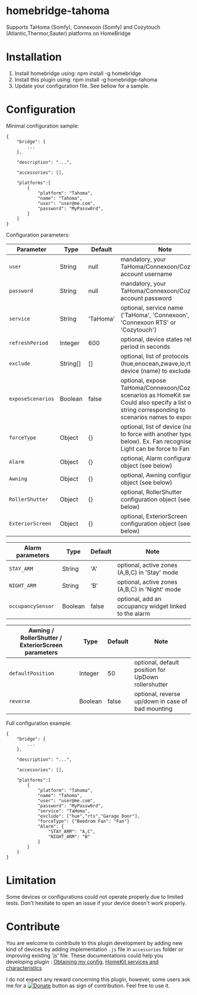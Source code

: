 # homebridge-tahoma

Supports TaHoma (Somfy), Connexoon (Somfy) and Cozytouch (Atlantic,Thermor,Sauter) platforms on HomeBridge

# Installation

1. Install homebridge using: npm install -g homebridge
2. Install this plugin using: npm install -g homebridge-tahoma
3. Update your configuration file. See bellow for a sample. 

# Configuration

Minimal configuration sample:
```
{
	"bridge": {
		...
	},

	"description": "...",

	"accessories": [],

	"platforms":[
		{
			"platform": "Tahoma",
			"name": "Tahoma",
			"user": "user@me.com",
			"password": "MyPassw0rd",
		}
	]
}
```

Configuration parameters:

| Parameter                  | Type			| Default		| Note                                                                                                                                                                  |
|----------------------------|----------|-----------|-----------------------------------------------------------------------------------------------------------------------------------------------------------------------|
| `user`               		 | String		| null			| mandatory, your TaHoma/Connexoon/Cozytouch account username                                                                                                                     |
| `password`             	 | String		| null			| mandatory, your TaHoma/Connexoon/Cozytouch account password                                                                                                                     |
| `service`              	 | String		| 'TaHoma'	| optional, service name ('TaHoma', 'Connexoon', 'Connexoon RTS' or 'Cozytouch')																																																											|
| `refreshPeriod`            | Integer	| 600				| optional, device states refresh period in seconds							 																										 																										|
| `exclude`		             | String[]	| []				| optional, list of protocols (hue,enocean,zwave,io,rts) or device (name) to exclude																																										|
| `exposeScenarios`	         | Boolean	| false			| optional, expose TaHoma/Connexoon/Cozytouch scenarios as HomeKit switches. Could also specify a list of string corresponding to scenarios names to expose												|
| `forceType`		         | Object		| {}				| optional, list of device (name) to force with another type (see below). Ex. Fan recognised as Light can be force to Fan type											|
| `Alarm`		             | Object		| {}				| optional, Alarm configuration object (see below)																											 																																|
| `Awning`		     		 | Object		| {}				| optional, Awning configuration object (see below)																											 																																|
| `RollerShutter`		     | Object		| {}				| optional, RollerShutter configuration object (see below)																											 																																|
| `ExteriorScreen`		     | Object		| {}				| optional, ExteriorScreen configuration object (see below)																											 																																|
                                                                     												     																 																																		 
| Alarm parameters           | Type			| Default		| Note                                                                                                                                                                  |
|----------------------------|----------|-----------|-----------------------------------------------------------------------------------------------------------------------------------------------------------------------|
| `STAY_ARM`               	 | String		| 'A'				| optional, active zones (A,B,C) in 'Stay' mode                                                                             																						|
| `NIGHT_ARM`             	 | String		| 'B'				| optional, active zones (A,B,C) in 'Night' mode                                                                          																							|
| `occupancySensor`        	 | Boolean		| false				| optional, add an occupancy widget linked to the alarm                                                                          																							|

| Awning / RollerShutter / ExteriorScreen parameters   | Type			| Default		| Note                                                                                                                                                                  |
|----------------------------|----------|-----------|-----------------------------------------------------------------------------------------------------------------------------------------------------------------------|
| `defaultPosition`	         | Integer	| 50			| optional, default position for UpDown rollershutter												|
| `reverse`	         		 | Boolean	| false			| optional, reverse up/down in case of bad mounting												|


Full configuration example:
```
{
	"bridge": {
		...
	},

	"description": "...",

	"accessories": [],

	"platforms":[
		{
			"platform": "Tahoma",
			"name": "Tahoma",
			"user": "user@me.com",
			"password": "MyPassw0rd",
			"service": "TaHoma",
			"exclude": ["hue","rts","Garage Door"],
			"forceType": {"Beedrom Fan": "Fan"}
			"Alarm": {
				"STAY_ARM": "A,C",
				"NIGHT_ARM": "B"
			}
		}
	]
}
```

# Limitation

Some devices or configurations could not operate properly due to limited tests. Don't hesitate to open an issue if your device doesn't work properly.

# Contribute

You are welcome to contribute to this plugin development by adding new kind of devices by adding implementation `.js` file in `accessories` folder or improving existing 'js' file.
These documentations could help you developing plugin :
[Obtaining my config](https://home.duboc.pro/tools/setup),
[HomeKit services and characteristics](https://github.com/KhaosT/HAP-NodeJS/blob/master/lib/gen/HomeKitTypes.js)

I do not expect any reward concerning this plugin, however, some users ask me for a [![Donate](https://img.shields.io/badge/Donate-PayPal-green.svg)](https://www.paypal.com/cgi-bin/webscr?cmd=_s-xclick&hosted_button_id=L4X489MG7FUCN) button as sign of contribution. Feel free to use it.
